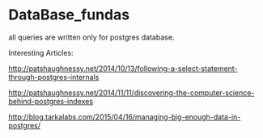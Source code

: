 DataBase_fundas
===============

all queries are written only for postgres database.


Interesting Articles:

http://patshaughnessy.net/2014/10/13/following-a-select-statement-through-postgres-internals

http://patshaughnessy.net/2014/11/11/discovering-the-computer-science-behind-postgres-indexes

http://blog.tarkalabs.com/2015/04/16/managing-big-enough-data-in-postgres/